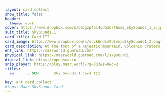 ```yaml
---
layout: card.collect
show_title: false
header:
  theme: dark
cover: https://www.dropbox.com/s/padgzp4ai4ydh3o/Thumb_SkySounds_1_3.jpg?raw=1
suit_title: SkySounds.1
card_title: Card III
card_image: https://www.dropbox.com/s/scvk6ndsm9blmnp/SkySounds1_3.png?raw=1
card_description: At the foot of a majestic mountain, volcanic craters are not just gaping holes in the ground, but also portals to the fiery heart of the planet. These craters can vary in size and shape, from small, bowl-shaped depressions to massive calderas that span miles. They are a reminder of the raw power of the ground's internal forces and the constant changes that shape this world. They also play a crucial role in shaping geology and climate, and can even create new habitats for unique forms of life. The study of volcanic craters can give us insight into the inner workings of the planet and the forces that shape it. 
ent_link: https://maarworld.gumroad.com/
physical_link: https://maarworld.gumroad.com/l/skysound1
digital_link: https://opensea.io
snip_player: https://play.maar.world/?g=333&s=0&c=3
titles:
  en      : &EN       Sky Sounds.1 Card III

key: ent card collect
#tags: Maar SkySounds Card
---
```


